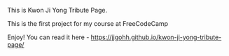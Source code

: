 This is Kwon Ji Yong Tribute Page.

This is the first project for my course at FreeCodeCamp

Enjoy! You can read it here - https://jjgohh.github.io/kwon-ji-yong-tribute-page/
